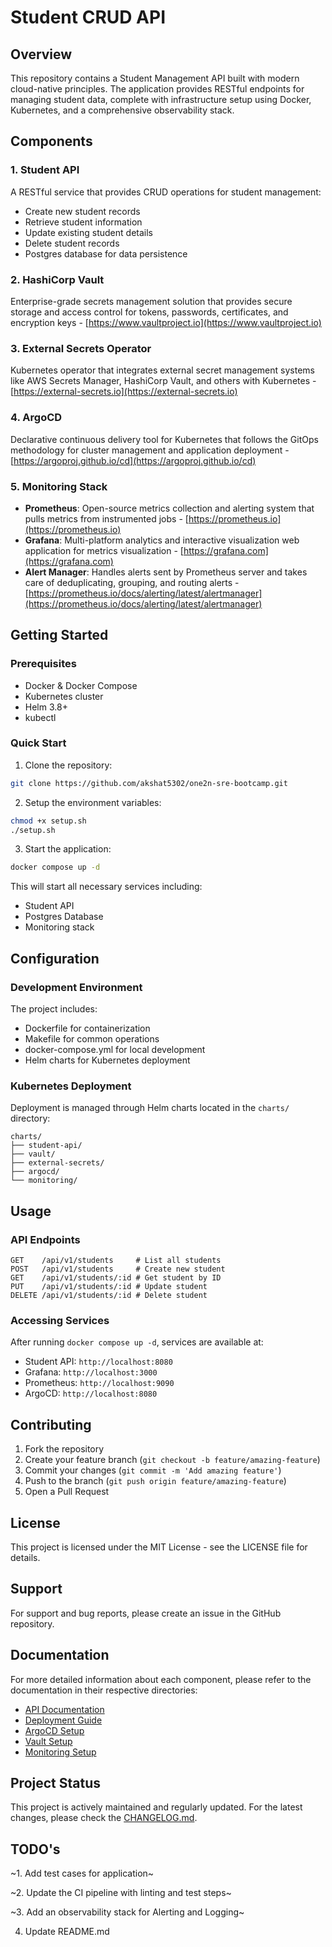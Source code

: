 # Student CRUD API

## Overview
This repository contains a Student Management API built with modern cloud-native principles. The application provides RESTful endpoints for managing student data, complete with infrastructure setup using Docker, Kubernetes, and a comprehensive observability stack.

## Components

### 1. Student API
A RESTful service that provides CRUD operations for student management:
- Create new student records
- Retrieve student information
- Update existing student details
- Delete student records
- Postgres database for data persistence

### 2. HashiCorp Vault
Enterprise-grade secrets management solution that provides secure storage and access control for tokens, passwords, certificates, and encryption keys - [https://www.vaultproject.io](https://www.vaultproject.io)

### 3. External Secrets Operator
Kubernetes operator that integrates external secret management systems like AWS Secrets Manager, HashiCorp Vault, and others with Kubernetes - [https://external-secrets.io](https://external-secrets.io)

### 4. ArgoCD
Declarative continuous delivery tool for Kubernetes that follows the GitOps methodology for cluster management and application deployment - [https://argoproj.github.io/cd](https://argoproj.github.io/cd)

### 5. Monitoring Stack
- **Prometheus**: Open-source metrics collection and alerting system that pulls metrics from instrumented jobs - [https://prometheus.io](https://prometheus.io)
- **Grafana**: Multi-platform analytics and interactive visualization web application for metrics visualization - [https://grafana.com](https://grafana.com)
- **Alert Manager**: Handles alerts sent by Prometheus server and takes care of deduplicating, grouping, and routing alerts - [https://prometheus.io/docs/alerting/latest/alertmanager](https://prometheus.io/docs/alerting/latest/alertmanager)

## Getting Started

### Prerequisites
- Docker & Docker Compose
- Kubernetes cluster
- Helm 3.8+
- kubectl

### Quick Start
1. Clone the repository:
```bash
git clone https://github.com/akshat5302/one2n-sre-bootcamp.git
```

2. Setup the environment variables:

```bash
chmod +x setup.sh
./setup.sh
```

3. Start the application:
```bash
docker compose up -d
```

This will start all necessary services including:
- Student API
- Postgres Database
- Monitoring stack

## Configuration

### Development Environment
The project includes:
- Dockerfile for containerization
- Makefile for common operations
- docker-compose.yml for local development
- Helm charts for Kubernetes deployment

### Kubernetes Deployment
Deployment is managed through Helm charts located in the `charts/` directory:
```
charts/
├── student-api/
├── vault/
├── external-secrets/
├── argocd/
└── monitoring/
```

## Usage

### API Endpoints
```
GET    /api/v1/students     # List all students
POST   /api/v1/students     # Create new student
GET    /api/v1/students/:id # Get student by ID
PUT    /api/v1/students/:id # Update student
DELETE /api/v1/students/:id # Delete student
```

### Accessing Services
After running `docker compose up -d`, services are available at:
- Student API: `http://localhost:8080`
- Grafana: `http://localhost:3000`
- Prometheus: `http://localhost:9090`
- ArgoCD: `http://localhost:8080`

## Contributing
1. Fork the repository
2. Create your feature branch (`git checkout -b feature/amazing-feature`)
3. Commit your changes (`git commit -m 'Add amazing feature'`)
4. Push to the branch (`git push origin feature/amazing-feature`)
5. Open a Pull Request

## License
This project is licensed under the MIT License - see the LICENSE file for details.

## Support
For support and bug reports, please create an issue in the GitHub repository.

## Documentation
For more detailed information about each component, please refer to the documentation in their respective directories:
- [API Documentation](README.md)
- [Deployment Guide](./charts/crud-api/README.md)
- [ArgoCD Setup](./charts/argocd/README.md)
- [Vault Setup](./charts/vault/README.md)
- [Monitoring Setup](./charts/monitoring/README.md)

## Project Status
This project is actively maintained and regularly updated. For the latest changes, please check the [CHANGELOG.md](./CHANGELOG.md).

## TODO's
~1. Add test cases for application~

~2. Update the CI pipeline with linting and test steps~

~3. Add an observability stack for Alerting and Logging~
   
4. Update README.md
